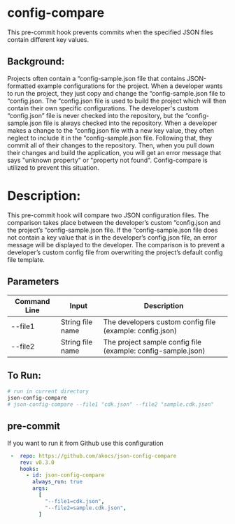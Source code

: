 <!--
Copyright 2022 Tony Akocs
SPDX-License-Identifier: MIT
-->
# config-compare
This pre-commit hook prevents commits when the specified JSON files contain different key values.

## Background:
Projects often contain a “config-sample.json file that contains JSON-formatted example 
configurations for the project. When a developer wants to run the project, they just 
copy and change the “config-sample.json file to “config.json. The “config.json file 
is used to build the project which will then contain their own specific configurations. 
The developer's custom “config.json” file is never checked into the repository, but 
the “config-sample.json file is always checked into the repository. When a developer 
makes a change to the “config.json file with a new key value, they often neglect to 
include it in the “config-sample.json file. Following that, they commit all of their 
changes to the repository. Then, when you pull down their changes and build the 
application, you will get an error message that says "unknown property" or 
"property not found". Config-compare is utilized to prevent this situation.

# Description:
This pre-commit hook will compare two JSON configuration files. The comparison takes 
place between the developer’s custom “config.json and the project’s 
“config-sample.json file. If the “config-sample.json file does not contain a key 
value that is in the developer’s config.json file, an error message will be displayed 
to the developer. The comparison is to prevent a developer’s custom config file from 
overwriting the project’s default config file template.

## Parameters
| Command Line    | Input                   | Description                                                    |
| --------------- | ----------------------- | -------------------------------------------------------------- |
| --file1         |  String file name       | The developers custom config file (example: config.json)       |
| --file2         |  String file name       | The project sample config file (example: config-sample.json)   |

## To Run:

```bash
# run in current directory
json-config-compare
# json-config-compare --file1 "cdk.json" --file2 "sample.cdk.json"
```


## pre-commit
If you want to run it from Github use this configuration
```yaml
 -  repo: https://github.com/akocs/json-config-compare
    rev: v0.3.0
    hooks:
      - id: json-config-compare
        always_run: true
        args:
          [
            "--file1=cdk.json",
            "--file2=sample.cdk.json",
          ]
```

